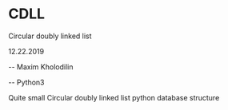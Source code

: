# CDLL
Circular doubly linked list

12.22.2019

-- Maxim Kholodilin

-- Python3

Quite small Circular doubly linked list python database structure
